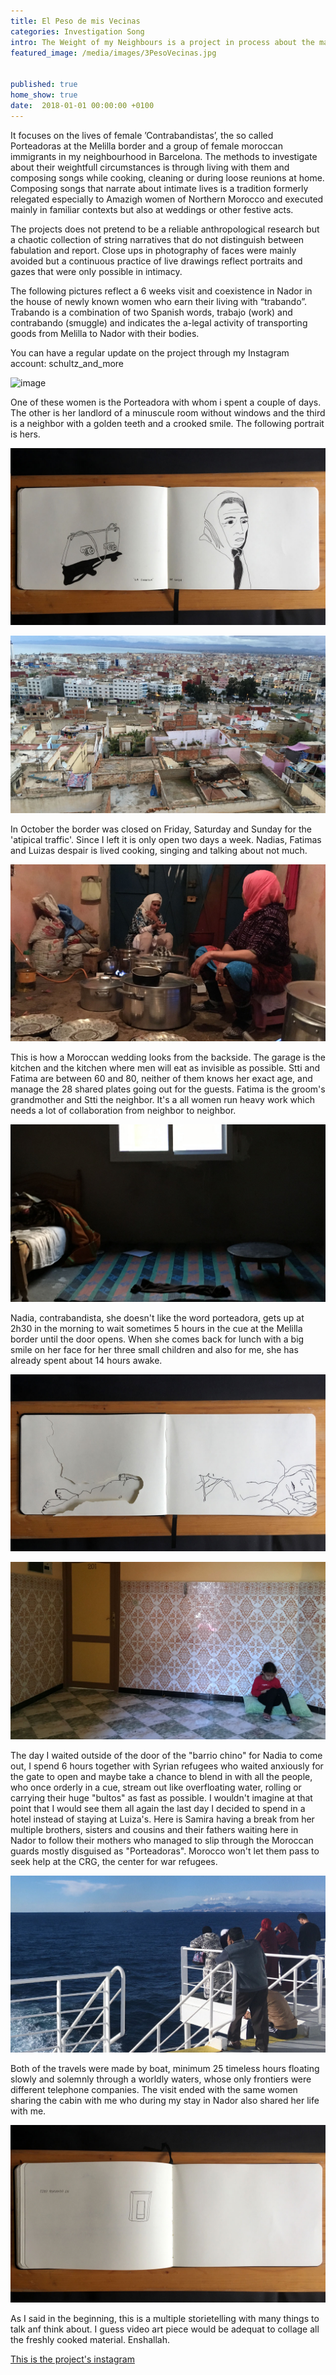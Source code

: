 ```yaml
---
title: El Peso de mis Vecinas
categories: Investigation Song
intro: The Weight of my Neighbours is a project in process about the marginality and migration of my neighbours. 
featured_image: /media/images/3PesoVecinas.jpg


published: true
home_show: true
date:  2018-01-01 00:00:00 +0100
---
```


It focuses on the lives of female ’Contrabandistas’, the so called Porteadoras at the Melilla border and a group of female moroccan immigrants in my neighbourhood in Barcelona.
The methods to investigate about their weightfull circumstances is through living with them and composing songs while cooking, cleaning or during loose reunions at home.
Composing songs that narrate about intimate lives is a tradition formerly relegated especially to Amazigh women of Northern Morocco and executed mainly in familiar contexts but also at weddings or other festive acts.

The projects does not pretend to be a reliable anthropological research but a chaotic collection of string narratives that do not distinguish between fabulation and report.
Close ups in photography of faces were mainly avoided but a continuous practice of live drawings reflect portraits and gazes that were only possible in intimacy.

The following pictures reflect a 6 weeks visit and coexistence in Nador in the house of newly known women who earn their living with “trabando”. Trabando is a combination of two Spanish words, trabajo (work) and contrabando (smuggle) and indicates the a-legal activity of transporting goods from Melilla to Nador with their bodies.

You can have a regular update on the project through my Instagram account: schultz_and_more

![image](/media/images/4PesoVecinas.png)

One of these women is the Porteadora with whom i spent a couple of days. The other is her landlord of a minuscule room without windows and the third is a neighbor with a golden teeth and a crooked smile. The following portrait is hers.

![image](/media/images/1PesoVecinas.jpg) 


![image](/media/images/7PesoVecinas.jpg)

In October the border was closed on Friday, Saturday and Sunday for the 'atipical traffic'. Since I left it is only open two days a week. Nadias, Fatimas and Luizas despair is lived cooking, singing and talking about not much.

![image](/media/images/2PesoVecinas.jpg)

This is how a Moroccan wedding looks from the backside. The garage is the kitchen and the kitchen where men will eat as invisible as possible. Stti and Fatima are between 60 and 80, neither of them knows her exact age, and manage the 28 shared plates going out for the guests. Fatima is the groom's grandmother and Stti the neighbor. It's a all women run heavy work which needs a lot of collaboration from neighbor to neighbor. 

![image](/media/images/6PesoVecinas.jpg)

Nadia, contrabandista, she doesn't like the word porteadora, gets up at 2h30 in the morning to wait sometimes 5 hours in the cue at the Melilla border until the door opens. When she comes back for lunch with a big smile on her face for her three small children and also for me, she has already spent about 14 hours awake.

![image](/media/images/5PesoVecinas.jpg) 

![image](/media/images/10PesoVecinas.jpg)
 
The day I waited outside of the door of the "barrio chino" for Nadia to come out, I spend 6 hours together with Syrian refugees who waited anxiously for the gate to open and maybe take a chance to blend in with all the people, who once orderly in a cue, stream out like overfloating water, rolling or carrying their huge "bultos" as fast as possible. I wouldn't imagine at that point that I would see them all again the last day I decided to spend in a hotel instead of staying at Luiza's. Here is Samira having a break from her multiple brothers, sisters and cousins and their fathers waiting here in Nador to follow their mothers who managed to slip through the Moroccan guards mostly disguised as "Porteadoras". Morocco won't let them pass to seek help at the CRG, the center for war refugees.

![image](/media/images/11PesoVecinas.jpg)

Both of the travels were made by boat, minimum 25 timeless hours floating slowly and solemnly through a worldly waters, whose only frontiers were different telephone companies. The visit ended with the same women sharing the cabin with me who during my stay in Nador also shared her life with me.

![image](/media/images/12PesoVecinas.jpg)

As I said in the beginning, this is a multiple storietelling with many things to talk anf think about. I guess video art piece would be adequat to collage all the freshly cooked material. Enshallah.


[This is the project's instagram ](https://www.instagram.com/schultz_and_more/)   